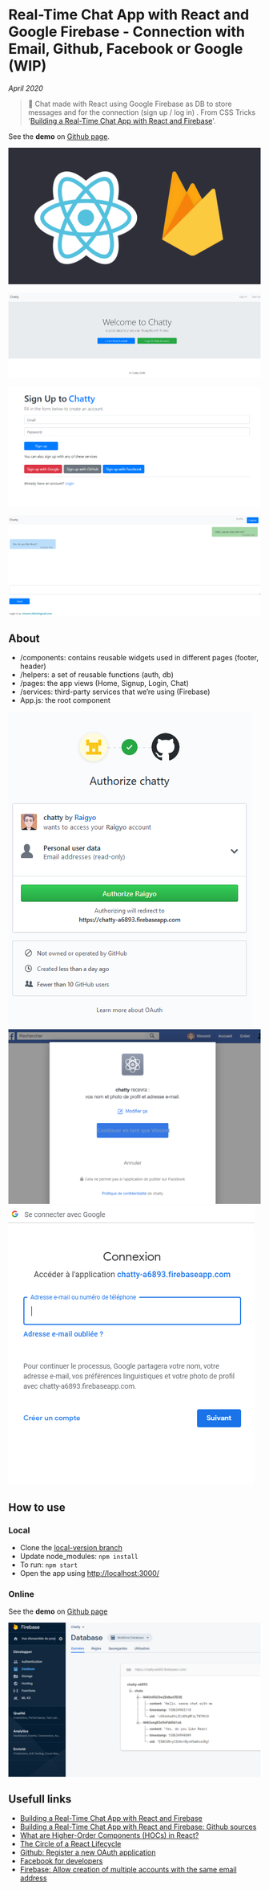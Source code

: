 # Real-Time Chat App with React and Google Firebase - Connection with Email, Github, Facebook or Google (WIP)

*April 2020*

> 🔨 Chat made with React using Google Firebase as DB to store messages and for the connection (sign up / log in) . From CSS Tricks '[Building a Real-Time Chat App with React and Firebase](https://css-tricks.com/building-a-real-time-chat-app-with-react-and-firebase/)'. 

See the **demo** on [Github page](https://raigyo.github.io/react-chat/).

![React + Firebase logos](readme-img/reactfirebase.png)


![Capture: Home](readme-img/capture-home.PNG)

![Capture: Login](readme-img/capture-login.PNG)

![Capture: Home](readme-img/capture-chat1.PNG)


## About

- /components: contains reusable widgets used in different pages (footer, header)
- /helpers: a set of reusable functions (auth, db)
- /pages: the app views (Home, Signup, Login, Chat)
- /services: third-party services that we’re using (Firebase)
- App.js: the root component

![Capture: Auth Github](readme-img/capture-auth.PNG)![Capture: Auth FB](readme-img/capture-login-fb.PNG)![Capture: Auth Google](readme-img/capture-login-google.PNG)

## How to use

### Local

- Clone the [local-version branch](#)
- Update node_modules: `npm install`
- To run: `npm start`
- Open the app using [http://localhost:3000/](http://localhost:3000/)

### Online

See the **demo** on [Github page](https://raigyo.github.io/react-chat/)

![Capture: Firebase](readme-img/capture-firebase.PNG)

## Usefull links

- [Building a Real-Time Chat App with React and Firebase](https://css-tricks.com/building-a-real-time-chat-app-with-react-and-firebase/)
- [Building a Real-Time Chat App with React and Firebase: Github sources](https://github.com/Dunebook/Firebase-auth-chat-app)
- [What are Higher-Order Components (HOCs) in React?](https://css-tricks.com/what-are-higher-order-components-in-react/)
- [The Circle of a React Lifecycle](https://css-tricks.com/the-circle-of-a-react-lifecycle/)
- [Github: Register a new OAuth application](https://github.com/settings/developers)
- [Facebook for developers](https://developers.facebook.com/)
- [Firebase: Allow creation of multiple accounts with the same email address ](https://stackoverflow.com/questions/37947944/authentication-using-facebook-at-first-and-then-google-causes-an-error-in-fireba)